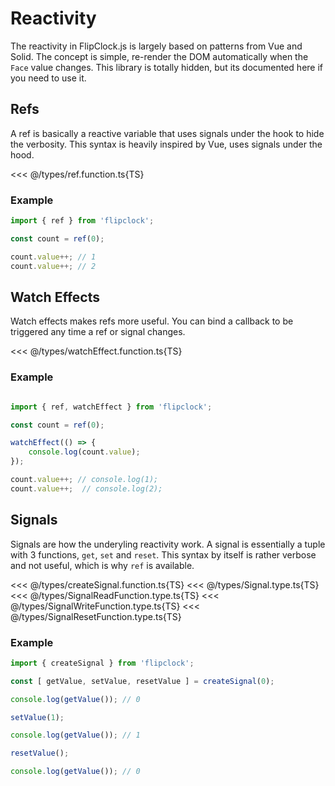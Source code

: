 # Reactivity

The reactivity in FlipClock.js is largely based on patterns from Vue and Solid. The concept is simple, re-render the DOM automatically when the `Face` value changes. This library is totally hidden, but its documented here if you need to use it.

## Refs

A ref is basically a reactive variable that uses signals under the hook to hide the verbosity. This syntax is heavily inspired by Vue, uses signals under the hood.

<<< @/types/ref.function.ts{TS}

### Example

```ts
import { ref } from 'flipclock';

const count = ref(0);

count.value++; // 1
count.value++; // 2
```

## Watch Effects

Watch effects makes refs more useful. You can bind a callback to be triggered any time a ref or signal changes.

<<< @/types/watchEffect.function.ts{TS}

### Example

```ts

import { ref, watchEffect } from 'flipclock';

const count = ref(0);

watchEffect(() => {
    console.log(count.value);
});

count.value++; // console.log(1);
count.value++;  // console.log(2);
```

## Signals

Signals are how the underyling reactivity work. A signal is essentially a tuple with 3 functions, `get`, `set` and `reset`. This syntax by itself is rather verbose and not useful, which is why `ref` is available.

<<< @/types/createSignal.function.ts{TS}
<<< @/types/Signal.type.ts{TS}
<<< @/types/SignalReadFunction.type.ts{TS}
<<< @/types/SignalWriteFunction.type.ts{TS}
<<< @/types/SignalResetFunction.type.ts{TS}

### Example

```ts
import { createSignal } from 'flipclock';

const [ getValue, setValue, resetValue ] = createSignal(0);

console.log(getValue()); // 0

setValue(1);

console.log(getValue()); // 1

resetValue();

console.log(getValue()); // 0
```